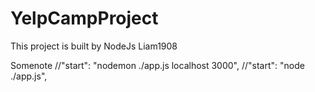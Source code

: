 # YelpCampProject
This project is built by NodeJs
Liam1908

Somenote
//"start": "nodemon ./app.js localhost 3000",
//"start": "node ./app.js",
